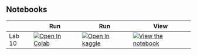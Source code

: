 
## Notebooks

|        | Run                                                                                                                                                                                                                         | Run                                                                                                                                                                                                                                                           | View                                                                                                                                                                                                                                       |
|--------|-----------------------------------------------------------------------------------------------------------------------------------------------------------------------------------------------------------------------------|---------------------------------------------------------------------------------------------------------------------------------------------------------------------------------------------------------------------------------------------------------------|--------------------------------------------------------------------------------------------------------------------------------------------------------------------------------------------------------------------------------------------|
| Lab 10 | [![Open In Colab](https://colab.research.google.com/assets/colab-badge.svg)](https://colab.research.google.com/github/nineil-pitt/cs1674_2074_fall25/blob/main/lab_10_modern_convnets/lab_10_modern_convnets_student.ipynb) | [![Open In kaggle](https://kaggle.com/static/images/open-in-kaggle.svg)](https://kaggle.com/kernels/welcome?src=https://raw.githubusercontent.com/nineil-pitt/cs1674_2074_fall25/refs/heads/main/lab_10_modern_convnets/lab_10_modern_convnets_student.ipynb) | [![View the notebook](https://img.shields.io/badge/render-nbviewer-orange.svg)](https://nbviewer.jupyter.org/github/nineil-pitt/cs1674_2074_fall25/blob/main/lab_10_modern_convnets/lab_10_modern_convnets_student.ipynb?flush_cache=true) |

